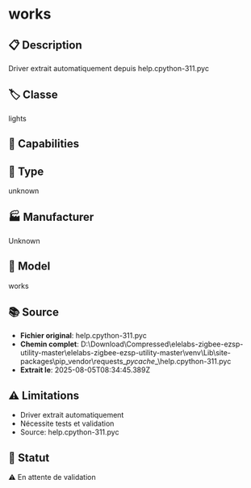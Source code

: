 # works

## 📋 Description
Driver extrait automatiquement depuis help.cpython-311.pyc

## 🏷️ Classe
lights

## 🔧 Capabilities


## 📡 Type
unknown

## 🏭 Manufacturer
Unknown

## 📱 Model
works

## 📚 Source
- **Fichier original**: help.cpython-311.pyc
- **Chemin complet**: D:\Download\Compressed\elelabs-zigbee-ezsp-utility-master\elelabs-zigbee-ezsp-utility-master\venv\Lib\site-packages\pip\_vendor\requests\__pycache__\help.cpython-311.pyc
- **Extrait le**: 2025-08-05T08:34:45.389Z

## ⚠️ Limitations
- Driver extrait automatiquement
- Nécessite tests et validation
- Source: help.cpython-311.pyc

## 🚀 Statut
⚠️ En attente de validation
